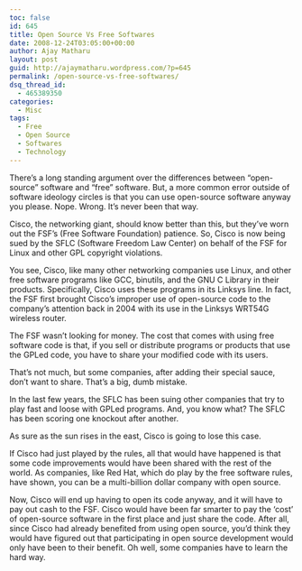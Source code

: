 ```yaml
---
toc: false
id: 645
title: Open Source Vs Free Softwares
date: 2008-12-24T03:05:00+00:00
author: Ajay Matharu
layout: post
guid: http://ajaymatharu.wordpress.com/?p=645
permalink: /open-source-vs-free-softwares/
dsq_thread_id:
  - 465389350
categories:
  - Misc
tags:
  - Free
  - Open Source
  - Softwares
  - Technology
---
```

There&#8217;s a long standing argument over the differences between &#8220;open-source&#8221; software and &#8220;free&#8221; software. But, a more common error outside of software ideology circles is that you can use open-source software anyway you please. Nope. Wrong. It&#8217;s never been that way.

Cisco, the networking giant, should know better than this, but they&#8217;ve worn out the FSF&#8217;s (Free Software Foundation) patience. So, Cisco is now being sued by the SFLC (Software Freedom Law Center) on behalf of the FSF for Linux and other GPL copyright violations.

You see, Cisco, like many other networking companies use Linux, and other free software programs like GCC, binutils, and the GNU C Library in their products. Specifically, Cisco uses these programs in its Linksys line. In fact, the FSF first brought Cisco&#8217;s improper use of open-source code to the company&#8217;s attention back in 2004 with its use in the Linksys WRT54G wireless router.

The FSF wasn&#8217;t looking for money. The cost that comes with using free software code is that, if you sell or distribute programs or products that use the GPLed code, you have to share your modified code with its users.

That&#8217;s not much, but some companies, after adding their special sauce, don&#8217;t want to share. That&#8217;s a big, dumb mistake.

In the last few years, the SFLC has been suing other companies that try to play fast and loose with GPLed programs. And, you know what? The SFLC has been scoring one knockout after another.

As sure as the sun rises in the east, Cisco is going to lose this case.

If Cisco had just played by the rules, all that would have happened is that some code improvements would have been shared with the rest of the world. As companies, like Red Hat, which do play by the free software rules, have shown, you can be a multi-billion dollar company with open source.

Now, Cisco will end up having to open its code anyway, and it will have to pay out cash to the FSF. Cisco would have been far smarter to pay the &#8216;cost&#8217; of open-source software in the first place and just share the code. After all, since Cisco had already benefited from using open source, you&#8217;d think they would have figured out that participating in open source development would only have been to their benefit. Oh well, some companies have to learn the hard way.
